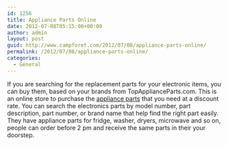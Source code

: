 ```yaml
---
id: 1256
title: Appliance Parts Online
date: 2012-07-08T05:15:00+00:00
author: admin
layout: post
guid: http://www.campforet.com/2012/07/08/appliance-parts-online/
permalink: /2012/07/08/appliance-parts-online/
categories:
  - General
---
```

If you are searching for the replacement parts for your electronic items, you can buy them, based on your brands from TopApplianceParts.com. This is an online store to purchase the [appliance parts](http://www.topapplianceparts.com/) that you need at a discount rate. You can search the electronics parts by model number, part description, part number, or brand name that help find the right part easily. They have appliance parts for fridge, washer, dryers, microwave and so on, people can order before 2 pm and receive the same parts in their your doorstep.